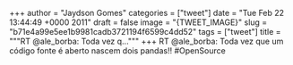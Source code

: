 
+++
author = "Jaydson Gomes"
categories = ["tweet"]
date = "Tue Feb 22 13:44:49 +0000 2011"
draft = false
image = "{TWEET_IMAGE}"
slug = "b71e4a99e5ee1b9981cadb3721194f6599c4dd52"
tags = ["tweet"]
title = """RT @ale_borba: Toda vez q..."""
+++
RT @ale_borba: Toda vez que um código fonte é aberto nascem dois pandas!! #OpenSource
